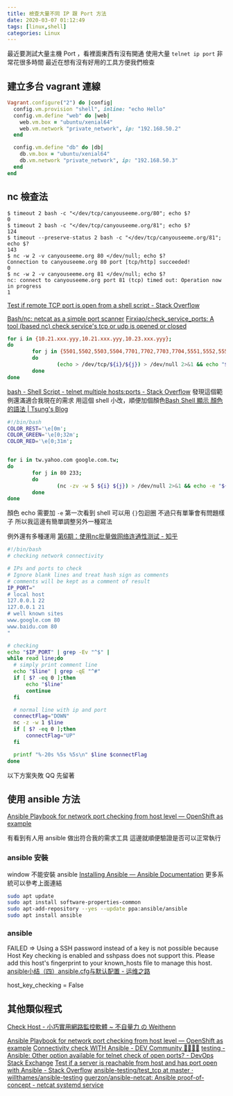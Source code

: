 ```yaml
---
title: 檢查大量不同 IP 跟 Port 方法
date: 2020-03-07 01:12:49
tags: [linux,shell]
categories: Linux
---
```


最近要測試大量主機 Port ，看裡面東西有沒有開通
使用大量 `telnet ip port` 非常花很多時間
最近在想有沒有好用的工具方便我們檢查

<!--more-->

## 建立多台 vagrant 連線

```ruby
Vagrant.configure("2") do |config|
  config.vm.provision "shell", inline: "echo Hello"
  config.vm.define "web" do |web|
    web.vm.box = "ubuntu/xenial64"
    web.vm.network "private_network", ip: "192.168.50.2"
  end

  config.vm.define "db" do |db|
    db.vm.box = "ubuntu/xenial64"
    db.vm.network "private_network", ip: "192.168.50.3"
  end
end
```


## nc 檢查法

```
$ timeout 2 bash -c "</dev/tcp/canyouseeme.org/80"; echo $?
0
$ timeout 2 bash -c "</dev/tcp/canyouseeme.org/81"; echo $?
124
$ timeout --preserve-status 2 bash -c "</dev/tcp/canyouseeme.org/81"; echo $?
143
$ nc -w 2 -v canyouseeme.org 80 </dev/null; echo $?
Connection to canyouseeme.org 80 port [tcp/http] succeeded!
0
$ nc -w 2 -v canyouseeme.org 81 </dev/null; echo $?
nc: connect to canyouseeme.org port 81 (tcp) timed out: Operation now in progress
1
```
[Test if remote TCP port is open from a shell script - Stack Overflow](https://stackoverflow.com/questions/4922943/test-if-remote-tcp-port-is-open-from-a-shell-script/14701003#14701003)

[Bash/nc: netcat as a simple port scanner](https://gist.github.com/gerjantd/9787606)
[Firxiao/check_service_ports: A tool (based nc) check service's tcp or udp is opened or closed](https://github.com/Firxiao/check_service_ports)


```bash
for i in {10.21.xxx.yyy,10.21.xxx.yyy,10.23.xxx.yyy};
do
        for j in {5501,5502,5503,5504,7701,7702,7703,7704,5551,5552,5553,7771,7772,7773};
        do
                (echo > /dev/tcp/${i}/${j}) > /dev/null 2>&1 && echo "${i}:${j} :: it's getting connected" || echo "${i}:${j} :: it's not connecting"
        done
done
```

[bash - Shell Script - telnet multiple hosts:ports - Stack Overflow](https://stackoverflow.com/questions/29392568/shell-script-telnet-multiple-hostsports)
發現這個範例還滿適合我現在的需求
用這個 shell 小改，順便加個顏色[Bash Shell 顯示 顏色的語法 | Tsung's Blog](https://blog.longwin.com.tw/2015/02/bash-shell-color-display-2015/)

```bash
#!/bin/bash
COLOR_REST='\e[0m';
COLOR_GREEN='\e[0;32m';
COLOR_RED='\e[0;31m';


for i in tw.yahoo.com google.com.tw;
do
        for j in 80 233;
        do
                (nc -zv -w 5 ${i} ${j}) > /dev/null 2>&1 && echo -e "${COLOR_GREEN}${i}:${j} :: it's getting connected${COLOR_REST}" || echo -e "${COLOR_RED}${i}:${j} :: it's not connecting${COLOR_REST}"
        done
done
```

顏色 echo 需要加 `-e`
第一次看到 shell 可以用 `{}`包迴圈
不過只有單筆會有問題樣子
所以我這邊有簡單調整另外一種寫法

例外還有多種運用
[第6期：使用nc批量做网络连通性测试 - 知乎](https://zhuanlan.zhihu.com/p/79244844)
```bash
#!/bin/bash
# checking network connectivity

# IPs and ports to check
# Ignore blank lines and treat hash sign as comments
# comments will be kept as a comment of result
IP_PORT="
# local host 
127.0.0.1 22
127.0.0.1 21
# well known sites
www.google.com 80
www.baidu.com 80
"

# checking
echo "$IP_PORT" | grep -Ev "^$" |
while read line;do
  # simply print comment line
  echo "$line" | grep -qE "^#"
  if [ $? -eq 0 ];then
      echo "$line"
      continue
  fi

  # normal line with ip and port
  connectFlag="DOWN"
  nc -z -w 1 $line
  if [ $? -eq 0 ];then
      connectFlag="UP"
  fi

  printf "%-20s %5s %5s\n" $line $connectFlag
done
```

以下方案失敗 QQ
先留著
## 使用 ansible 方法

[Ansible Playbook for network port checking from host level — OpenShift as example](https://medium.com/@chanhiuyeung/ansible-playbook-for-network-port-checking-from-host-level-openshift-as-example-fb1960090fdf)

有看到有人用 ansible 做出符合我的需求工具
這邊就順便驗證是否可以正常執行

### ansible 安裝

window 不能安裝 ansible
[Installing Ansible — Ansible Documentation](https://docs.ansible.com/ansible/latest/installation_guide/intro_installation.html)
更多系統可以參考上面連結

```bash
sudo apt update
sudo apt install software-properties-common
sudo apt-add-repository --yes --update ppa:ansible/ansible
sudo apt install ansible
```

### ansible

FAILED => Using a SSH password instead of a key is not possible because Host Key checking is enabled and sshpass does not support this.  Please add this host's fingerprint to your known_hosts file to manage this host.
[ansible小结（四）ansible.cfg与默认配置 - 运维之路](http://www.361way.com/ansible-cfg/4401.html)

host_key_checking = False  



## 其他類似程式

[Check Host - 小巧實用網路監控軟體 ~ 不自量力 の Weithenn](http://www.weithenn.org/2011/11/check-host.html)


[Ansible Playbook for network port checking from host level — OpenShift as example](https://medium.com/@chanhiuyeung/ansible-playbook-for-network-port-checking-from-host-level-openshift-as-example-fb1960090fdf)
[Connectivity check WITH Ansible - DEV Community 👩‍💻👨‍💻](https://dev.to/koh_sh/connectivity-check-with-ansible-1po)
[testing - Ansible: Other option available for telnet check of open ports? - DevOps Stack Exchange](https://devops.stackexchange.com/questions/1658/ansible-other-option-available-for-telnet-check-of-open-ports)
[Test if a server is reachable from host and has port open with Ansible - Stack Overflow](https://stackoverflow.com/questions/39800368/test-if-a-server-is-reachable-from-host-and-has-port-open-with-ansible)
[ansible-testing/test_tcp at master · willthames/ansible-testing](https://github.com/willthames/ansible-testing/blob/master/test_tcp)
[guerzon/ansible-netcat: Ansible proof-of-concept - netcat systemd service](https://github.com/guerzon/ansible-netcat)
